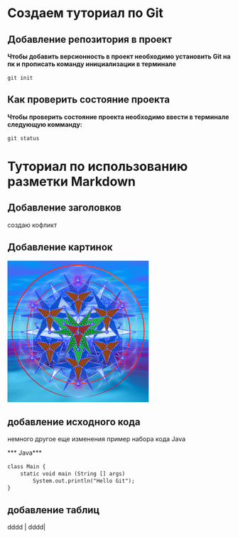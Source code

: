 # Создаем туториал по Git

## Добавление репозитория в проект

**Чтобы добавить версионность в проект необходимо установить Git на пк и прописать команду инициализации в терминале**
```
git init
```

## Как проверить состояние проекта

**Чтобы проверить состояние проекта необходимо ввести в терминале следующую комманду:**
```
git status
```

# Туториал по использованию разметки Markdown

## Добавление заголовков
создаю кофликт
## Добавление картинок
![no image](show.jpg)

## добавление исходного кода

 немного другое 
 еще изменения 
пример набора кода Java 

*** Java*** 
```
class Main {
    static void main (String [] args)
        System.out.println("Hello Git");
}

```
## добавление таблиц

dddd | dddd| 
